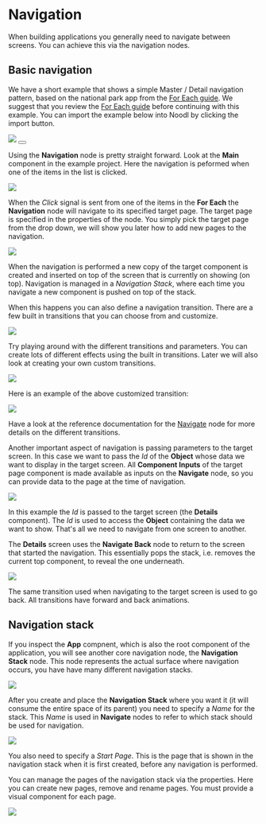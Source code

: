 # Navigation

When building applications you generally need to navigate between screens. You can achieve this via the navigation nodes.

## Basic navigation

We have a short example that shows a simple Master / Detail navigation pattern, based on the national park app from the [For Each guide](/guides/for-each.md). We suggest that you review the [For Each guide](/guides/for-each.md) before continuing with this example. You can import the example below into Noodl by clicking the import button.

<div class="ndl-images">
    <img src="/guides/navigation/park-demo.gif" class="ndl-image small"></img>   
    <button class="ndl-import-button" onClick='importIntoNoodl("guides/navigation/project-v2.zip")'></button>
</div>

Using the **Navigation** node is pretty straight forward. Look at the **Main** component in the example project. Here the navigation is peformed when one of the items in the list is clicked.

<div class="ndl-images">
    <img src="/guides/navigation/main-navigate.png" class="ndl-image large"></img>   
</div>

When the _Click_ signal is sent from one of the items in the **For Each** the **Navigation** node will navigate to its specified target page. The target page is specified in the properties of the node. You simply pick the target page from the drop down, we will show you later how to add new pages to the navigation.

<div class="ndl-images">
    <img src="/guides/navigation/nav-target.png" class="ndl-image med"></img>   
</div>

When the navigation is performed a new copy of the target component is created and inserted on top of the screen that is currently on showing (on top). Navigation is managed in a _Navigation Stack_, where each time you navigate a new component is pushed on top of the stack.

When this happens you can also define a navigation transition. There are a few built in transitions that you can choose from and customize.

<div class="ndl-images">
    <img src="/guides/navigation/nav-transition.png" class="ndl-image med"></img>   
</div>

Try playing around with the different transitions and parameters. You can create lots of different effects using the built in transitions. Later we will also look at creating your own custom transitions.

<div class="ndl-images">
    <img src="/guides/navigation/transition-params.png" class="ndl-image med"></img>   
</div>

Here is an example of the above customized transition:

<div class="ndl-images">
    <img src="/guides/navigation/transition-demo.gif" class="ndl-image small"></img>   
</div>

Have a look at the reference documentation for the [Navigate](/nodes/navigation/navigate.md) node for more details on the different transitions.

Another important aspect of navigation is passing parameters to the target screen. In this case we want to pass the _Id_ of the **Object** whose data we want to display in the target screen. All **Component Inputs** of the target page component is made available as inputs on the **Navigate** node, so you can provide data to the page at the time of navigation.

<div class="ndl-images">
    <img src="/guides/navigation/param-inputs.png" class="ndl-image large"></img>   
</div>

In this example the _Id_ is passed to the target screen (the **Details** component). The _Id_ is used to access the **Object** containing the data we want to show. That's all we need to navigate from one screen to another.

The **Details** screen uses the **Navigate Back** node to return to the screen that started the navigation. This essentially pops the stack, i.e. removes the current top component, to reveal the one underneath.

<div class="ndl-images">
    <img src="/guides/navigation/navigate-back.png" class="ndl-image med"></img>   
</div>

The same transition used when navigating to the target screen is used to go back. All transitions have forward and back animations.

## Navigation stack

If you inspect the **App** compnent, which is also the root component of the application, you will see another core navigation node, the **Navigation Stack** node. This node represents the actual surface where navigation occurs, you have have many different navigation stacks.

<div class="ndl-images">
    <img src="/guides/navigation/navigation-stack.png" class="ndl-image med"></img>   
</div>

After you create and place the **Navigation Stack** where you want it (it will consume the entire space of its parent) you need to specify a _Name_ for the stack. This _Name_ is used in **Navigate** nodes to refer to which stack should be used for navigation.

<div class="ndl-images">
    <img src="/guides/navigation/stack-name.png" class="ndl-image med"></img>   
</div>

You also need to specify a _Start Page_. This is the page that is shown in the navigation stack when it is first created, before any navigation is performed.

You can manage the pages of the navigation stack via the properties. Here you can create new pages, remove and rename pages. You must provide a visual component for each page.

<div class="ndl-images">
    <img src="/guides/navigation/stack-pages.png" class="ndl-image med"></img>   
</div>
